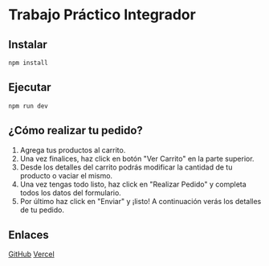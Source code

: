 # Trabajo Práctico Integrador

## Instalar
```
npm install
```

## Ejecutar
```
npm run dev
```

## ¿Cómo realizar tu pedido?

1) Agrega tus productos al carrito.
2) Una vez finalices, haz click en botón "Ver Carrito" en la parte superior.
3) Desde los detalles del carrito podrás modificar la cantidad de tu producto o vaciar el mismo.
4) Una vez tengas todo listo, haz click en "Realizar Pedido" y completa todos los datos del formulario.
5) Por último haz click en "Enviar" y ¡listo! A continuación verás los detalles de tu pedido.


## Enlaces

[GitHub](https://github.com/AndreNuez/tp-integrador-Alkemy)
[Vercel]()